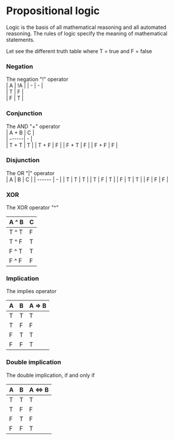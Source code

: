 # Propositional logic

Logic is the basis of all mathematical reasoning and all automated reasoning. The rules of logic specify the meaning of mathematical statements.

Let see the different truth table where T = true and F = false

### Negation

The negation "!" operator  
| A | !A |
| - | - |  
| T | F |   
| F | T |  

### Conjunction  

The AND "+" operator  
| A + B | C |  
| ------| - |   
| T + T | T |
| T + F | F |
| F + T | F |
| F + F | F |

### Disjunction
The OR "|" operator  
| A \| B | C |
| ------ | - |
| T \| T | T | 
| T \| F | T |
| F \| T | T |
| F \| F | F |

### XOR
The XOR operator "^"  

| A \^ B | C |  
|   -    | - |
| T \^ T | F |
| T \^ F | T |
| F \^ T | T |
| F \^ F | F |

### Implication
The implies operator

| A | B | A => B |
| - | - | ------ |
| T | T |   T    |
| T | F |   F    |
| F | T |   T    |
| F | F |   T    |

### Double implication
The double implication, if and only if

| A | B | A <=> B |
| - | - | ------- |
| T | T |    T    |
| T | F |    F    |
| F | T |    F    |
| F | F |    T    |
